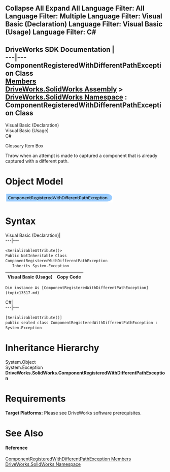 Collapse All Expand All Language Filter: All  Language Filter: Multiple  Language Filter: Visual Basic (Declaration) Language Filter: Visual Basic (Usage) Language Filter: C#  
---  
DriveWorks SDK Documentation  |   
---|---  
ComponentRegisteredWithDifferentPathException Class   
[Members](topic13518.md)   
[DriveWorks.SolidWorks Assembly](topic13342.md) > [DriveWorks.SolidWorks Namespace](topic13345.md) : ComponentRegisteredWithDifferentPathException Class  
---  
  
Visual Basic (Declaration)    
Visual Basic (Usage)    
C# 

Glossary Item Box

Throw when an attempt is made to captured a component that is already captured with a different path. 

# Object Model

![](dotnetdiagramimages/image731.png)

# Syntax

Visual Basic (Declaration)|   
---|---  
      
    
    <SerializableAttribute()>
    Public NotInheritable Class ComponentRegisteredWithDifferentPathException 
       Inherits System.Exception  
  
Visual Basic (Usage)| Copy Code  
---|---  
      
    
    Dim instance As [ComponentRegisteredWithDifferentPathException](topic13517.md)  
  
C#|   
---|---  
      
    
    [SerializableAttribute()]
    public sealed class ComponentRegisteredWithDifferentPathException : System.Exception   
  
# Inheritance Hierarchy

System.Object  
System.Exception  
**DriveWorks.SolidWorks.ComponentRegisteredWithDifferentPathException**  


# Requirements

**Target Platforms:** Please see DriveWorks software prerequisites.

# See Also

#### Reference

[ComponentRegisteredWithDifferentPathException Members](topic13518.md)   
[DriveWorks.SolidWorks Namespace](topic13345.md)


